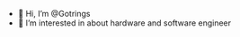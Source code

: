 - 👋 Hi, I’m @Gotrings
- 👀 I’m interested in about hardware and software engineer


<!---
Gotrings/Gotrings is a ✨ special ✨ repository because its `README.md` (this file) appears on your GitHub profile.
You can click the Preview link to take a look at your changes.
--->
